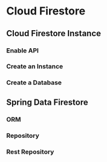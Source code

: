# Cloud Firestore

## Cloud Firestore Instance

### Enable API

### Create an Instance

### Create a Database

## Spring Data Firestore

### ORM

### Repository

### Rest Repository
